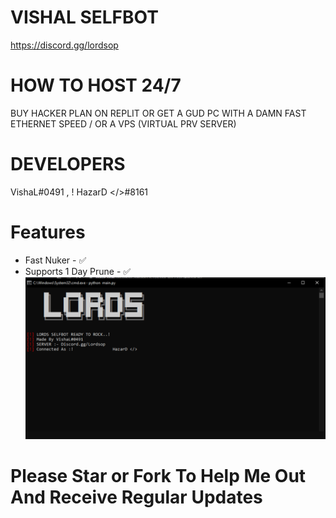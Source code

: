 # VISHAL SELFBOT
https://discord.gg/lordsop
# HOW TO HOST 24/7
BUY HACKER PLAN ON REPLIT OR GET A GUD PC WITH A DAMN FAST ETHERNET SPEED / OR A VPS (VIRTUAL PRV SERVER)
# DEVELOPERS
VishaL#0491 , ! HazarD </>#8161
# Features
* Fast Nuker - ✅
* Supports 1 Day Prune - ✅
![](./screenshot.png)
# Please Star or Fork To Help Me Out And Receive Regular Updates


